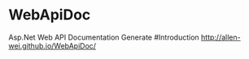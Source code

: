 # WebApiDoc
Asp.Net Web API Documentation Generate
#Introduction
http://allen-wei.github.io/WebApiDoc/
